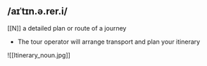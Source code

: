 ## /aɪˈtɪn.ə.rer.i/  
[[N]]
a detailed plan or route of a journey

- The tour operator will arrange transport and plan your itinerary

![[Itinerary_noun.jpg]]